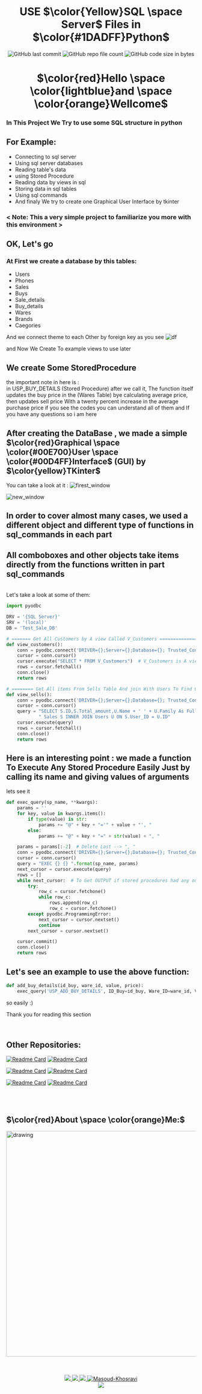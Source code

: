 <div align="center">

# USE $\color{Yellow}SQL \space Server$ Files in $\color{#1DADFF}Python$ 

![GitHub last commit](https://img.shields.io/github/last-commit/Masoud-Khosravi/SQL-Python)
![GitHub repo file count](https://img.shields.io/github/directory-file-count/Masoud-Khosravi/SQL-Python)
![GitHub code size in bytes](https://img.shields.io/github/languages/code-size/Masoud-Khosravi/SQL-Python)  


# $\color{red}Hello \space \color{lightblue}and \space \color{orange}Wellcome$

</div>

### In This Project We Try to use some SQL structure in python
## For Example:
+ Connecting to sql server
+ Using sql server databases
+ Reading table's data
+ using Stored Procedure
+ Reading data by views in sql
+ Storing data in sql tables
+ Using sql commands
+ And finaly We try to create one Graphical User Interface by tkinter
###  <  Note: This a very simple project to familiarize you more with this environment >
## OK, Let's go

### At First we create a database by this tables:
+ Users
+ Phones
+ Sales
+ Buys
+ Sale_details
+ Buy_details
+ Wares
+ Brands
+ Caegories

And we connect theme to each Other by foreign key as you see
![df](img/DB.png)
<br/>

and Now We Create To example views to use later
## We create Some StoredProcedure
the important note in here is :<br/>
in USP_BUY_DETAILS (Stored Procedure) after we call it, The function itself updates the buy price in the (Wares Table) bye calculating average price, then updates sell price With a twenty percent increase in the average purchase price
if you see the codes you can understand all of them and If you have any questions so i am here

## After creating the DataBase , we made a simple $\color{red}Graphical \space \color{#00E700}User \space \color{#00D4FF}Interface$ (GUI) by $\color{yellow}TKinter$
You can take a look at it :
![firest_window](img/Firest_page.png)
<br/>

![new_window](img/new_win.png)

## In order to cover almost many cases, we used a different object and different type of functions in sql_commands in each part
## All comboboxes and other objects take items directly from the functions written in part sql_commands
<br/>
Let's take a look at some of them:

```python
import pyodbc

DRV = '{SQL Server}'
SRV = '(local)'
DB = 'Test_Sale_DB'

# ======= Get All Customers by A view Called V_Customers =======================
def view_customers():
    conn = pyodbc.connect('DRIVER={};Server={};Database={}; Trusted_Connection=yes;'.format(DRV, SRV, DB))
    cursor = conn.cursor()
    cursor.execute("SELECT * FROM V_Customers")  # V_Customers is A view
    rows = cursor.fetchall()
    conn.close()
    return rows
```

```python
# ======== Get All items From Sells Table And join With Users To Find Out Customers Name ============
def view_sells():
    conn = pyodbc.connect('DRIVER={};Server={};Database={}; Trusted_Connection=yes;'.format(DRV, SRV, DB))
    cursor = conn.cursor()
    query = "SELECT S.ID,S.Total_amount,U.Name + ' ' + U.Family As FullName ,S.Date FROM" \
            " Sales S INNER JOIN Users U ON S.User_ID = U.ID"
    cursor.execute(query)
    rows = cursor.fetchall()
    conn.close()
    return rows
```

## Here is an interesting point : we made a function To Execute Any Stored Procedure Easily Just by calling its name and giving values of arguments
lets see it
```python
def exec_query(sp_name, **kwargs):
    params = ''
    for key, value in kwargs.items():
        if type(value) is str:
            params += "@" + key + "='" + value + "', "
        else:
            params += "@" + key + "=" + str(value) + ", "

    params = params[:-2]  # Delete Last --> ", "
    conn = pyodbc.connect('DRIVER={};Server={};Database={}; Trusted_Connection=yes;'.format(DRV, SRV, DB))
    cursor = conn.cursor()
    query = "EXEC {} {} ".format(sp_name, params)
    next_cursor = cursor.execute(query)
    rows = []
    while next_cursor:  # To Get OUTPUT if stored procedures had any output
        try:
            row_c = cursor.fetchone()
            while row_c:
                rows.append(row_c)
                row_c = cursor.fetchone()
        except pyodbc.ProgrammingError:
            next_cursor = cursor.nextset()
            continue
        next_cursor = cursor.nextset()

    cursor.commit()
    conn.close()
    return rows
```

## Let's see an example to use the above function:
```python
def add_buy_details(id_buy, ware_id, value, price):
    exec_query('USP_ADD_BUY_DETAILS', ID_Buy=id_buy, Ware_ID=ware_id, Value=value, Price=price)
```

so easily :)

Thank you for reading this section<br/>


<br/>

## Other Repositories:
[![Readme Card](https://github-readme-stats.vercel.app/api/pin/?username=masoud-khosravi&repo=SQL-Python)](https://github.com/Masoud-Khosravi/SQL-Python)
[![Readme Card](https://github-readme-stats.vercel.app/api/pin/?username=masoud-khosravi&repo=Tensorflow-Covid-19)](https://github.com/Masoud-Khosravi/Tensorflow-Covid-19)

[![Readme Card](https://github-readme-stats.vercel.app/api/pin/?username=masoud-khosravi&repo=Machine-Learning)](https://github.com/Masoud-Khosravi/Machine-Learning)
[![Readme Card](https://github-readme-stats.vercel.app/api/pin/?username=masoud-khosravi&repo=Stock-Markets)](https://github.com/Masoud-Khosravi/Stock-Markets)

[![Readme Card](https://github-readme-stats.vercel.app/api/pin/?username=masoud-khosravi&repo=Sqlite)](https://github.com/Masoud-Khosravi/Sqlite)
[![Readme Card](https://github-readme-stats.vercel.app/api/pin/?username=masoud-khosravi&repo=Docker)](https://github.com/Masoud-Khosravi/Docker)

<br/>
<br/>
<div align="left">

## $\color{red}About \space \color{orange}Me:$
<a href="https://github.com/Masoud-Khosravi">
  <img src="https://user-images.githubusercontent.com/121137036/210107231-0ae2f150-bb07-4e53-a2e2-a006b9b799e4.gif" alt="drawing" style="width:600px;"/>
</a>
<br/>
<br/>

</div>
<p align="center">
  <br/>
  <a href="https://www.linkedin.com/in/masoudkhosravi/">
      <img src="https://img.shields.io/badge/-Linkedin-blue?style=flat-square&logo=linkedin">
  </a>
  <a href="mailto:masoudkh.new@gmail.com">
      <img src="https://img.shields.io/badge/-Email-red?style=flat-square&logo=gmail&logoColor=white">
  </a>
    <a href="https://hub.docker.com/r/masoudnew/sqlite">
      <img src="https://img.shields.io/badge/-Docker-blue?style=flat-square&logo=Docker&logoColor=white"> 
  <a href="https://github.com/Masoud-Khosravi">
     <img src="https://komarev.com/ghpvc/?username=masoud-khosravi&label=Visitors&color=0e75b6&style=flat" alt="Masoud-Khosravi" />
  </a>
  <br/>
  <a href="https://github.com/Masoud-Khosravi">
      <img src="https://github-stats-alpha.vercel.app/api?username=masoud-khosravi&cc=22272e&tc=37BCF6&ic=fff&bc=0000" /> 
  <!---  
      <img src="https://github-readme-stats.vercel.app/api?username=masoud-khosravi&show_icons=true&hide=issues,contribs&theme=react&hide_border=true" />
  -->
    
  </a>
  
</p>
